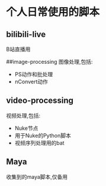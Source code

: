 # 个人日常使用的脚本

## bilibili-live
B站直播用

##image-processing
图像处理,包括:
* PS动作和批处理
* nConvert动作

## video-processing
视频处理,包括:
* Nuke节点
* 用于Nuke的Python脚本
* 视频序列处理用的bat

## Maya
收集到的maya脚本,仅备用
